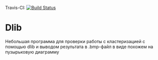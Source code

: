 Travis-CI: [![Build Status](https://travis-ci.org/HankHenshaw/Dlib.svg?branch=master)](https://travis-ci.org/HankHenshaw/Dlib)

# Dlib

Небольшая программа для проверки работы с кластеризацией с помощью dlib и выводом результата в .bmp-файл в виде похожем на пузырьковую диаграмму